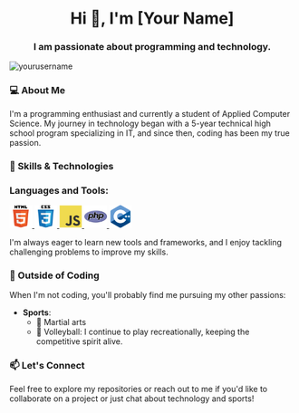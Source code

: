 <h1 align="center">Hi 👋, I'm [Your Name]</h1>
<h3 align="center">I am passionate about programming and technology.</h3>

<p align="left"> 
  <img src="https://komarev.com/ghpvc/?username=yourusername&label=Profile%20views&color=0e75b6&style=flat" alt="yourusername" /> 
</p>

### 💻 About Me
I'm a programming enthusiast and currently a student of Applied Computer Science. My journey in technology began with a 5-year technical high school program specializing in IT, and since then, coding has been my true passion.

### 🌟 Skills & Technologies
<h3 align="left">Languages and Tools:</h3>
<p align="left">
  <a href="https://www.w3schools.com/html/" target="_blank" rel="noreferrer"> 
    <img src="https://raw.githubusercontent.com/devicons/devicon/master/icons/html5/html5-original-wordmark.svg" alt="HTML" width="40" height="40"/> 
  </a> 
  <a href="https://www.w3schools.com/css/" target="_blank" rel="noreferrer"> 
    <img src="https://raw.githubusercontent.com/devicons/devicon/master/icons/css3/css3-original-wordmark.svg" alt="CSS" width="40" height="40"/> 
  </a> 
  <a href="https://developer.mozilla.org/en-US/docs/Web/JavaScript" target="_blank" rel="noreferrer"> 
    <img src="https://raw.githubusercontent.com/devicons/devicon/master/icons/javascript/javascript-original.svg" alt="JavaScript" width="40" height="40"/> 
  </a> 
  <a href="https://www.php.net" target="_blank" rel="noreferrer"> 
    <img src="https://raw.githubusercontent.com/devicons/devicon/master/icons/php/php-original.svg" alt="PHP" width="40" height="40"/> 
  </a> 
  <a href="https://www.w3schools.com/cpp/" target="_blank" rel="noreferrer"> 
    <img src="https://raw.githubusercontent.com/devicons/devicon/master/icons/cplusplus/cplusplus-original.svg" alt="C++" width="40" height="40"/> 
  </a>
</p>

I'm always eager to learn new tools and frameworks, and I enjoy tackling challenging problems to improve my skills.

### 🏐 Outside of Coding
When I'm not coding, you'll probably find me pursuing my other passions:
- **Sports**: 
  - 🥋 Martial arts
  - 🏐 Volleyball: I continue to play recreationally, keeping the competitive spirit alive.

### 📫 Let's Connect
Feel free to explore my repositories or reach out to me if you'd like to collaborate on a project or just chat about technology and sports!
